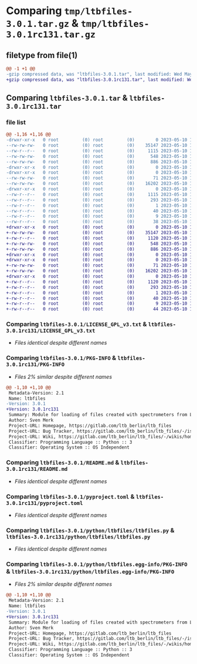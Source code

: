 # Comparing `tmp/ltbfiles-3.0.1.tar.gz` & `tmp/ltbfiles-3.0.1rc131.tar.gz`

## filetype from file(1)

```diff
@@ -1 +1 @@
-gzip compressed data, was "ltbfiles-3.0.1.tar", last modified: Wed May 10 12:57:27 2023, max compression
+gzip compressed data, was "ltbfiles-3.0.1rc131.tar", last modified: Wed May 10 12:54:17 2023, max compression
```

## Comparing `ltbfiles-3.0.1.tar` & `ltbfiles-3.0.1rc131.tar`

### file list

```diff
@@ -1,16 +1,16 @@
-drwxr-xr-x   0 root         (0) root         (0)        0 2023-05-10 12:57:27.301845 ltbfiles-3.0.1/
--rw-rw-rw-   0 root         (0) root         (0)    35147 2023-05-10 12:57:12.000000 ltbfiles-3.0.1/LICENSE_GPL_v3.txt
--rw-r--r--   0 root         (0) root         (0)     1115 2023-05-10 12:57:27.300928 ltbfiles-3.0.1/PKG-INFO
--rw-rw-rw-   0 root         (0) root         (0)      548 2023-05-10 12:57:12.000000 ltbfiles-3.0.1/README.md
--rw-rw-rw-   0 root         (0) root         (0)      886 2023-05-10 12:57:12.000000 ltbfiles-3.0.1/pyproject.toml
-drwxr-xr-x   0 root         (0) root         (0)        0 2023-05-10 12:57:27.296344 ltbfiles-3.0.1/python/
-drwxr-xr-x   0 root         (0) root         (0)        0 2023-05-10 12:57:27.298178 ltbfiles-3.0.1/python/ltbfiles/
--rw-rw-rw-   0 root         (0) root         (0)       71 2023-05-10 12:57:12.000000 ltbfiles-3.0.1/python/ltbfiles/__init__.py
--rw-rw-rw-   0 root         (0) root         (0)    16202 2023-05-10 12:57:12.000000 ltbfiles-3.0.1/python/ltbfiles/ltbfiles.py
-drwxr-xr-x   0 root         (0) root         (0)        0 2023-05-10 12:57:27.300928 ltbfiles-3.0.1/python/ltbfiles.egg-info/
--rw-r--r--   0 root         (0) root         (0)     1115 2023-05-10 12:57:27.000000 ltbfiles-3.0.1/python/ltbfiles.egg-info/PKG-INFO
--rw-r--r--   0 root         (0) root         (0)      293 2023-05-10 12:57:27.000000 ltbfiles-3.0.1/python/ltbfiles.egg-info/SOURCES.txt
--rw-r--r--   0 root         (0) root         (0)        1 2023-05-10 12:57:27.000000 ltbfiles-3.0.1/python/ltbfiles.egg-info/dependency_links.txt
--rw-r--r--   0 root         (0) root         (0)       40 2023-05-10 12:57:27.000000 ltbfiles-3.0.1/python/ltbfiles.egg-info/requires.txt
--rw-r--r--   0 root         (0) root         (0)        9 2023-05-10 12:57:27.000000 ltbfiles-3.0.1/python/ltbfiles.egg-info/top_level.txt
--rw-r--r--   0 root         (0) root         (0)       38 2023-05-10 12:57:27.301845 ltbfiles-3.0.1/setup.cfg
+drwxr-xr-x   0 root         (0) root         (0)        0 2023-05-10 12:54:17.637855 ltbfiles-3.0.1rc131/
+-rw-rw-rw-   0 root         (0) root         (0)    35147 2023-05-10 12:54:03.000000 ltbfiles-3.0.1rc131/LICENSE_GPL_v3.txt
+-rw-r--r--   0 root         (0) root         (0)     1120 2023-05-10 12:54:17.636940 ltbfiles-3.0.1rc131/PKG-INFO
+-rw-rw-rw-   0 root         (0) root         (0)      548 2023-05-10 12:54:03.000000 ltbfiles-3.0.1rc131/README.md
+-rw-rw-rw-   0 root         (0) root         (0)      886 2023-05-10 12:54:03.000000 ltbfiles-3.0.1rc131/pyproject.toml
+drwxr-xr-x   0 root         (0) root         (0)        0 2023-05-10 12:54:17.634194 ltbfiles-3.0.1rc131/python/
+drwxr-xr-x   0 root         (0) root         (0)        0 2023-05-10 12:54:17.636025 ltbfiles-3.0.1rc131/python/ltbfiles/
+-rw-rw-rw-   0 root         (0) root         (0)       71 2023-05-10 12:54:03.000000 ltbfiles-3.0.1rc131/python/ltbfiles/__init__.py
+-rw-rw-rw-   0 root         (0) root         (0)    16202 2023-05-10 12:54:03.000000 ltbfiles-3.0.1rc131/python/ltbfiles/ltbfiles.py
+drwxr-xr-x   0 root         (0) root         (0)        0 2023-05-10 12:54:17.636940 ltbfiles-3.0.1rc131/python/ltbfiles.egg-info/
+-rw-r--r--   0 root         (0) root         (0)     1120 2023-05-10 12:54:17.000000 ltbfiles-3.0.1rc131/python/ltbfiles.egg-info/PKG-INFO
+-rw-r--r--   0 root         (0) root         (0)      293 2023-05-10 12:54:17.000000 ltbfiles-3.0.1rc131/python/ltbfiles.egg-info/SOURCES.txt
+-rw-r--r--   0 root         (0) root         (0)        1 2023-05-10 12:54:17.000000 ltbfiles-3.0.1rc131/python/ltbfiles.egg-info/dependency_links.txt
+-rw-r--r--   0 root         (0) root         (0)       40 2023-05-10 12:54:17.000000 ltbfiles-3.0.1rc131/python/ltbfiles.egg-info/requires.txt
+-rw-r--r--   0 root         (0) root         (0)        9 2023-05-10 12:54:17.000000 ltbfiles-3.0.1rc131/python/ltbfiles.egg-info/top_level.txt
+-rw-r--r--   0 root         (0) root         (0)       44 2023-05-10 12:54:17.637855 ltbfiles-3.0.1rc131/setup.cfg
```

### Comparing `ltbfiles-3.0.1/LICENSE_GPL_v3.txt` & `ltbfiles-3.0.1rc131/LICENSE_GPL_v3.txt`

 * *Files identical despite different names*

### Comparing `ltbfiles-3.0.1/PKG-INFO` & `ltbfiles-3.0.1rc131/PKG-INFO`

 * *Files 2% similar despite different names*

```diff
@@ -1,10 +1,10 @@
 Metadata-Version: 2.1
 Name: ltbfiles
-Version: 3.0.1
+Version: 3.0.1rc131
 Summary: Module for loading of files created with spectrometers from LTB
 Author: Sven Merk
 Project-URL: Homepage, https://gitlab.com/ltb_berlin/ltb_files
 Project-URL: Bug Tracker, https://gitlab.com/ltb_berlin/ltb_files/-/issues
 Project-URL: Wiki, https://gitlab.com/ltb_berlin/ltb_files/-/wikis/home
 Classifier: Programming Language :: Python :: 3
 Classifier: Operating System :: OS Independent
```

### Comparing `ltbfiles-3.0.1/README.md` & `ltbfiles-3.0.1rc131/README.md`

 * *Files identical despite different names*

### Comparing `ltbfiles-3.0.1/pyproject.toml` & `ltbfiles-3.0.1rc131/pyproject.toml`

 * *Files identical despite different names*

### Comparing `ltbfiles-3.0.1/python/ltbfiles/ltbfiles.py` & `ltbfiles-3.0.1rc131/python/ltbfiles/ltbfiles.py`

 * *Files identical despite different names*

### Comparing `ltbfiles-3.0.1/python/ltbfiles.egg-info/PKG-INFO` & `ltbfiles-3.0.1rc131/python/ltbfiles.egg-info/PKG-INFO`

 * *Files 2% similar despite different names*

```diff
@@ -1,10 +1,10 @@
 Metadata-Version: 2.1
 Name: ltbfiles
-Version: 3.0.1
+Version: 3.0.1rc131
 Summary: Module for loading of files created with spectrometers from LTB
 Author: Sven Merk
 Project-URL: Homepage, https://gitlab.com/ltb_berlin/ltb_files
 Project-URL: Bug Tracker, https://gitlab.com/ltb_berlin/ltb_files/-/issues
 Project-URL: Wiki, https://gitlab.com/ltb_berlin/ltb_files/-/wikis/home
 Classifier: Programming Language :: Python :: 3
 Classifier: Operating System :: OS Independent
```


